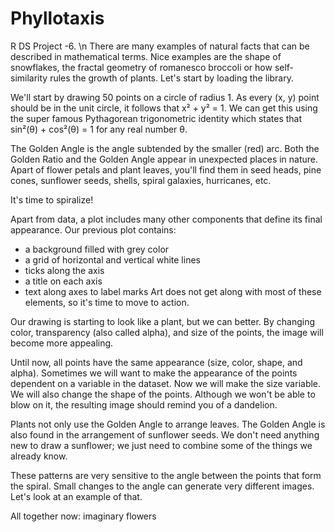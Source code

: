 # Phyllotaxis
R DS Project -6. \n
There are many examples of natural facts that can be described in mathematical terms. Nice examples are the shape of snowflakes, the fractal geometry of 
romanesco broccoli or how self-similarity rules the growth of plants.
Let's start by loading the library.

We'll start by drawing 50 points on a circle of radius 1. As every (x, y) point should be in the unit circle, it follows that x² + y² = 1. We can get this 
using the super famous Pythagorean trigonometric identity which states that sin²(θ) + cos²(θ) = 1 for any real number θ.

The Golden Angle is the angle subtended by the smaller (red) arc. Both the Golden Ratio and the Golden Angle appear in unexpected places in nature. Apart 
of flower petals and plant leaves, you'll find them in seed heads, pine cones, sunflower seeds, shells, spiral galaxies, hurricanes, etc.

It's time to spiralize!

Apart from data, a plot includes many other components that define its final appearance. Our previous plot contains:

- a background filled with grey color
- a grid of horizontal and vertical white lines
- ticks along the axis
- a title on each axis
- text along axes to label marks
Art does not get along with most of these elements, so it's time to move to action.

Our drawing is starting to look like a plant, but we can better. By changing color, transparency (also called alpha), and size of the points, the image will 
become more appealing.

Until now, all points have the same appearance (size, color, shape, and alpha). Sometimes we will want to make the appearance of the points dependent on a 
variable in the dataset. Now we will make the size variable. We will also change the shape of the points. Although we won't be able to blow on it, the resulting 
image should remind you of a dandelion.

Plants not only use the Golden Angle to arrange leaves. The Golden Angle is also found in the arrangement of sunflower seeds. We don't need anything new to draw 
a sunflower; we just need to combine some of the things we already know.

These patterns are very sensitive to the angle between the points that form the spiral. Small changes to the angle can generate very different images. Let's look 
at an example of that.

All together now: imaginary flowers
